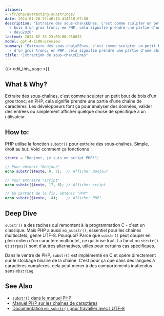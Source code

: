 ```yaml
---
aliases:
- /fr/php/extracting-substrings/
date: 2024-01-20 17:46:13.414518-07:00
description: "Extraire des sous-cha\xEEnes, c'est comme sculpter un petit bout de\
  \ bois d'un gros tronc; en PHP, cela signifie prendre une partie d'une cha\xEEne\
  \ de\u2026"
lastmod: 2024-02-18 23:09:08.910032
model: gpt-4-1106-preview
summary: "Extraire des sous-cha\xEEnes, c'est comme sculpter un petit bout de bois\
  \ d'un gros tronc; en PHP, cela signifie prendre une partie d'une cha\xEEne de\u2026"
title: "Extraction de sous-cha\xEEnes"
---
```


{{< edit_this_page >}}

## What & Why?
Extraire des sous-chaînes, c'est comme sculpter un petit bout de bois d'un gros tronc; en PHP, cela signifie prendre une partie d'une chaîne de caractères. Les développeurs font ça pour analyser des données, valider des entrées ou simplement afficher quelque chose de spécifique à un utilisateur.

## How to:
PHP utilise la fonction `substr()` pour extraire des sous-chaînes. Simple, droit au but. Voici comment ça fonctionne :

```php
$texte = "Bonjour, je suis un script PHP!";

// Pour obtenir "Bonjour"
echo substr($texte, 0, 7);  // Affiche: Bonjour

// Pour extraire "script"
echo substr($texte, 17, 6); // Affiche: script

// En partant de la fin, obtenir "PHP"
echo substr($texte, -4);    // Affiche: PHP!
```

## Deep Dive
`substr()` a des racines qui remontent à la programmation C - c'est un classique. Mais PHP a aussi `mb_substr()`, essentiel pour les chaînes multioctets, genre UTF-8. Pourquoi? Parce que `substr()` peut couper en plein milieu d'un caractère multioctet, ce qui brise tout. La fonction `strstr()` et `strpos()` sont d'autres alternatives, utiles pour certains cas spécifiques.

Dans le ventre de PHP, `substr()` est implémenté en C et opère directement sur le stockage binaire de la chaîne. C'est pour ça que dans des langues à caractères complexes, cela peut mener à des comportements inattendus sans `mbstring`.

## See Also
- [`substr()` dans le manuel PHP](https://www.php.net/manual/fr/function.substr.php)
- [Manuel PHP sur les chaînes de caractères](https://www.php.net/manual/fr/book.strings.php)
- [Documentation `mb_substr()` pour travailler avec l'UTF-8](https://www.php.net/manual/fr/function.mb-substr.php)
